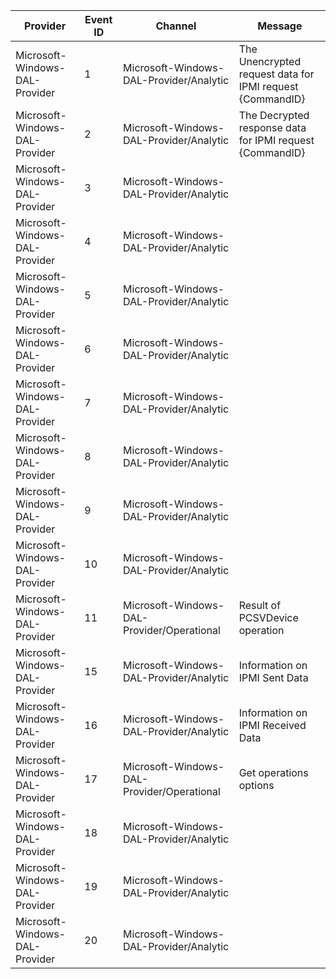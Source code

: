 Provider                        |  Event ID  |  Channel                                     |  Message
--------------------------------|------------|----------------------------------------------|-----------------------------------------------------------
Microsoft-Windows-DAL-Provider  |  1         |  Microsoft-Windows-DAL-Provider/Analytic     |  The Unencrypted request data for IPMI request {CommandID}
Microsoft-Windows-DAL-Provider  |  2         |  Microsoft-Windows-DAL-Provider/Analytic     |  The Decrypted response data for IPMI request {CommandID}
Microsoft-Windows-DAL-Provider  |  3         |  Microsoft-Windows-DAL-Provider/Analytic     |
Microsoft-Windows-DAL-Provider  |  4         |  Microsoft-Windows-DAL-Provider/Analytic     |
Microsoft-Windows-DAL-Provider  |  5         |  Microsoft-Windows-DAL-Provider/Analytic     |
Microsoft-Windows-DAL-Provider  |  6         |  Microsoft-Windows-DAL-Provider/Analytic     |
Microsoft-Windows-DAL-Provider  |  7         |  Microsoft-Windows-DAL-Provider/Analytic     |
Microsoft-Windows-DAL-Provider  |  8         |  Microsoft-Windows-DAL-Provider/Analytic     |
Microsoft-Windows-DAL-Provider  |  9         |  Microsoft-Windows-DAL-Provider/Analytic     |
Microsoft-Windows-DAL-Provider  |  10        |  Microsoft-Windows-DAL-Provider/Analytic     |
Microsoft-Windows-DAL-Provider  |  11        |  Microsoft-Windows-DAL-Provider/Operational  |  Result of PCSVDevice operation
Microsoft-Windows-DAL-Provider  |  15        |  Microsoft-Windows-DAL-Provider/Analytic     |  Information on IPMI Sent Data
Microsoft-Windows-DAL-Provider  |  16        |  Microsoft-Windows-DAL-Provider/Analytic     |  Information on IPMI Received Data
Microsoft-Windows-DAL-Provider  |  17        |  Microsoft-Windows-DAL-Provider/Operational  |  Get operations options
Microsoft-Windows-DAL-Provider  |  18        |  Microsoft-Windows-DAL-Provider/Analytic     |
Microsoft-Windows-DAL-Provider  |  19        |  Microsoft-Windows-DAL-Provider/Analytic     |
Microsoft-Windows-DAL-Provider  |  20        |  Microsoft-Windows-DAL-Provider/Analytic     |